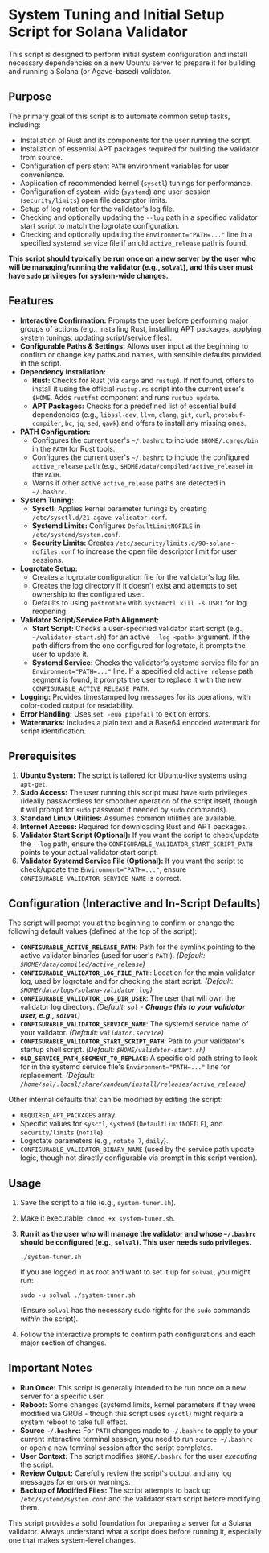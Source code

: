 # System Tuning and Initial Setup Script for Solana Validator

This script is designed to perform initial system configuration and install necessary dependencies on a new Ubuntu server to prepare it for building and running a Solana (or Agave-based) validator.

## Purpose

The primary goal of this script is to automate common setup tasks, including:
- Installation of Rust and its components for the user running the script.
- Installation of essential APT packages required for building the validator from source.
- Configuration of persistent `PATH` environment variables for user convenience.
- Application of recommended kernel (`sysctl`) tunings for performance.
- Configuration of system-wide (`systemd`) and user-session (`security/limits`) open file descriptor limits.
- Setup of log rotation for the validator's log file.
- Checking and optionally updating the `--log` path in a specified validator start script to match the logrotate configuration.
- Checking and optionally updating the `Environment="PATH=..."` line in a specified systemd service file if an old `active_release` path is found.

**This script should typically be run once on a new server by the user who will be managing/running the validator (e.g., `solval`), and this user must have `sudo` privileges for system-wide changes.**

## Features

- **Interactive Confirmation:** Prompts the user before performing major groups of actions (e.g., installing Rust, installing APT packages, applying system tunings, updating script/service files).
- **Configurable Paths & Settings:** Allows user input at the beginning to confirm or change key paths and names, with sensible defaults provided in the script.
- **Dependency Installation:**
    - **Rust:** Checks for Rust (via `cargo` and `rustup`). If not found, offers to install it using the official `rustup.rs` script into the current user's `$HOME`. Adds `rustfmt` component and runs `rustup update`.
    - **APT Packages:** Checks for a predefined list of essential build dependencies (e.g., `libssl-dev`, `llvm`, `clang`, `git`, `curl`, `protobuf-compiler`, `bc`, `jq`, `sed`, `gawk`) and offers to install any missing ones.
- **PATH Configuration:**
    - Configures the current user's `~/.bashrc` to include `$HOME/.cargo/bin` in the `PATH` for Rust tools.
    - Configures the current user's `~/.bashrc` to include the configured `active_release` path (e.g., `$HOME/data/compiled/active_release`) in the `PATH`.
    - Warns if other active `active_release` paths are detected in `~/.bashrc`.
- **System Tuning:**
    - **Sysctl:** Applies kernel parameter tunings by creating `/etc/sysctl.d/21-agave-validator.conf`.
    - **Systemd Limits:** Configures `DefaultLimitNOFILE` in `/etc/systemd/system.conf`.
    - **Security Limits:** Creates `/etc/security/limits.d/90-solana-nofiles.conf` to increase the open file descriptor limit for user sessions.
- **Logrotate Setup:**
    - Creates a logrotate configuration file for the validator's log file.
    - Creates the log directory if it doesn't exist and attempts to set ownership to the configured user.
    - Defaults to using `postrotate` with `systemctl kill -s USR1` for log reopening.
- **Validator Script/Service Path Alignment:**
    - **Start Script:** Checks a user-specified validator start script (e.g., `~/validator-start.sh`) for an active `--log <path>` argument. If the path differs from the one configured for logrotate, it prompts the user to update it.
    - **Systemd Service:** Checks the validator's systemd service file for an `Environment="PATH=..."` line. If a specified old `active_release` path segment is found, it prompts the user to replace it with the new `CONFIGURABLE_ACTIVE_RELEASE_PATH`.
- **Logging:** Provides timestamped log messages for its operations, with color-coded output for readability.
- **Error Handling:** Uses `set -euo pipefail` to exit on errors.
- **Watermarks:** Includes a plain text and a Base64 encoded watermark for script identification.

## Prerequisites

1.  **Ubuntu System:** The script is tailored for Ubuntu-like systems using `apt-get`.
2.  **Sudo Access:** The user running this script must have `sudo` privileges (ideally passwordless for smoother operation of the script itself, though it will prompt for `sudo` password if needed by `sudo` commands).
3.  **Standard Linux Utilities:** Assumes common utilities are available.
4.  **Internet Access:** Required for downloading Rust and APT packages.
5.  **Validator Start Script (Optional):** If you want the script to check/update the `--log` path, ensure the `CONFIGURABLE_VALIDATOR_START_SCRIPT_PATH` points to your actual validator start script.
6.  **Validator Systemd Service File (Optional):** If you want the script to check/update the `Environment="PATH=..."`, ensure `CONFIGURABLE_VALIDATOR_SERVICE_NAME` is correct.

## Configuration (Interactive and In-Script Defaults)

The script will prompt you at the beginning to confirm or change the following default values (defined at the top of the script):

- **`CONFIGURABLE_ACTIVE_RELEASE_PATH`**: Path for the symlink pointing to the active validator binaries (used for user's `PATH`).
  *(Default: `$HOME/data/compiled/active_release`)*
- **`CONFIGURABLE_VALIDATOR_LOG_FILE_PATH`**: Location for the main validator log, used by logrotate and for checking the start script.
  *(Default: `$HOME/data/logs/solana-validator.log`)*
- **`CONFIGURABLE_VALIDATOR_LOG_DIR_USER`**: The user that will own the validator log directory.
  *(Default: `sol` - **Change this to your validator user, e.g., `solval`**)*
- **`CONFIGURABLE_VALIDATOR_SERVICE_NAME`**: The systemd service name of your validator.
  *(Default: `validator.service`)*
- **`CONFIGURABLE_VALIDATOR_START_SCRIPT_PATH`**: Path to your validator's startup shell script.
  *(Default: `$HOME/validator-start.sh`)*
- **`OLD_SERVICE_PATH_SEGMENT_TO_REPLACE`**: A specific old path string to look for in the systemd service file's `Environment="PATH=..."` line for replacement.
  *(Default: `/home/sol/.local/share/xandeum/install/releases/active_release`)*

Other internal defaults that can be modified by editing the script:
- `REQUIRED_APT_PACKAGES` array.
- Specific values for `sysctl`, `systemd` (`DefaultLimitNOFILE`), and `security/limits` (`nofile`).
- Logrotate parameters (e.g., `rotate 7`, `daily`).
- `CONFIGURABLE_VALIDATOR_BINARY_NAME` (used by the service path update logic, though not directly configurable via prompt in this script version).

## Usage

1.  Save the script to a file (e.g., `system-tuner.sh`).
2.  Make it executable: `chmod +x system-tuner.sh`.
3.  **Run it as the user who will manage the validator and whose `~/.bashrc` should be configured (e.g., `solval`). This user needs `sudo` privileges.**
    ```
    ./system-tuner.sh
    ```
    If you are logged in as root and want to set it up for `solval`, you might run:
    ```
    sudo -u solval ./system-tuner.sh
    ```
    (Ensure `solval` has the necessary sudo rights for the `sudo` commands *within* the script).

4.  Follow the interactive prompts to confirm path configurations and each major section of changes.

## Important Notes

* **Run Once:** This script is generally intended to be run once on a new server for a specific user.
* **Reboot:** Some changes (systemd limits, kernel parameters if they were modified via GRUB - though this script uses `sysctl`) might require a system reboot to take full effect.
* **Source `~/.bashrc`:** For `PATH` changes made to `~/.bashrc` to apply to your current interactive terminal session, you need to run `source ~/.bashrc` or open a new terminal session after the script completes.
* **User Context:** The script modifies `$HOME/.bashrc` for the user *executing* the script.
* **Review Output:** Carefully review the script's output and any log messages for errors or warnings.
* **Backup of Modified Files:** The script attempts to back up `/etc/systemd/system.conf` and the validator start script before modifying them.

This script provides a solid foundation for preparing a server for a Solana validator. Always understand what a script does before running it, especially one that makes system-level changes.
